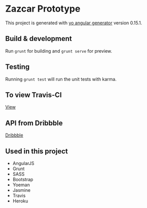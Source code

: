 # Zazcar Prototype

This project is generated with [yo angular generator](https://github.com/yeoman/generator-angular)
version 0.15.1.

## Build & development

Run `grunt` for building and `grunt serve` for preview.

## Testing

Running `grunt test` will run the unit tests with karma.

## To view Travis-CI

[View](https://travis-ci.org/felipefernandesrosa/heroku-protytpe/)

## API from Dribbble

[Dribbble](http://developer.dribbble.com/v1/)

## Used in this project

- AngularJS
- Grunt
- SASS
- Bootstrap
- Yoeman
- Jasmine
- Travis
- Heroku